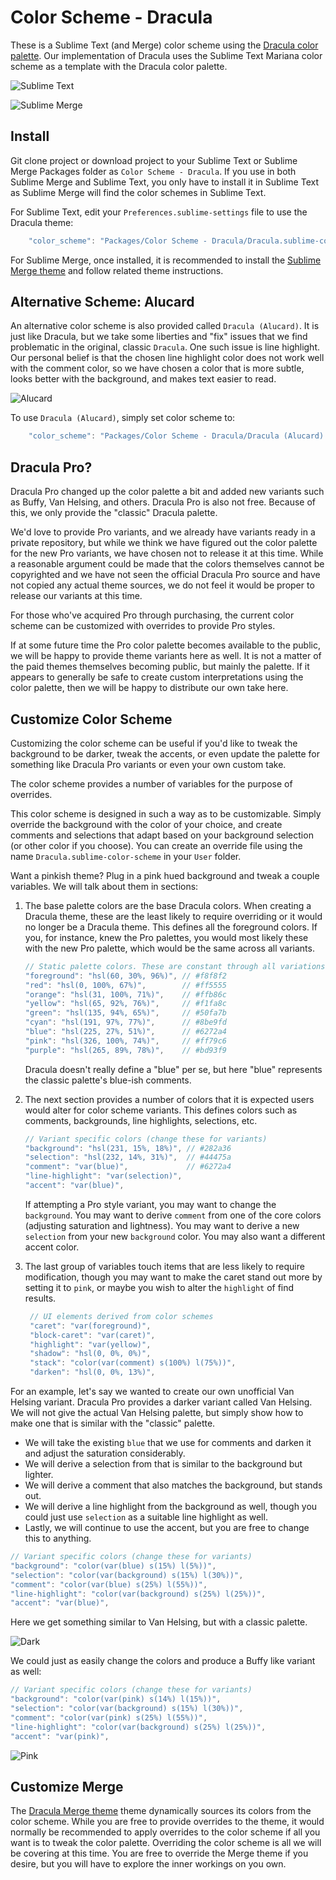# Color Scheme - Dracula

These is a Sublime Text (and Merge) color scheme using the [Dracula color palette](https://github.com/dracula/dracula-theme).
Our implementation of Dracula uses the Sublime Text Mariana color scheme as a template with the Dracula color palette.

![Sublime Text](screenshots/Text%20-%20Dracula.png)

![Sublime Merge](screenshots/Merge%20-%20Dracula.png)

## Install

Git clone project or download project to your Sublime Text or Sublime Merge Packages folder as `Color Scheme - Dracula`.
If you use in both Sublime Merge and Sublime Text, you only have to install it in Sublime Text as Sublime Merge will
find the color schemes in Sublime Text.

For Sublime Text, edit your `Preferences.sublime-settings` file to use the Dracula theme:

```js
    "color_scheme": "Packages/Color Scheme - Dracula/Dracula.sublime-color-scheme",
```

For Sublime Merge, once installed, it is recommended to install the [Sublime Merge theme](https://github.com/facelessuser/merge-dracula-theme)
and follow related theme instructions.

## Alternative Scheme: Alucard

An alternative color scheme is also provided called `Dracula (Alucard)`. It is just like Dracula, but we take some
liberties and "fix" issues that we find problematic in the original, classic `Dracula`. One such issue is line
highlight. Our personal belief is that the chosen line highlight color does not work well with the comment color, so we
have chosen a color that is more subtle, looks better with the background, and makes text easier to read.

![Alucard](screenshots/Text%20-%20Alucard.png)

To use `Dracula (Alucard)`, simply set color scheme to:

```js
    "color_scheme": "Packages/Color Scheme - Dracula/Dracula (Alucard).sublime-color-scheme",
```

## Dracula Pro?

Dracula Pro changed up the color palette a bit and added new variants such as Buffy, Van Helsing, and others. Dracula
Pro is also not free. Because of this, we only provide the "classic" Dracula palette.

We'd love to provide Pro variants, and we already have variants ready in a private repository, but while we think we
have figured out the color palette for the new Pro variants, we have chosen not to release it at this time. While a
reasonable argument could be made that the colors themselves cannot be copyrighted and we have not seen the official
Dracula Pro source and have not copied any actual theme sources, we do not feel it would be proper to release our
variants at this time.

For those who've acquired Pro through purchasing, the current color scheme can be customized with overrides to provide
Pro styles.

If at some future time the Pro color palette becomes available to the public, we will be happy to provide theme
variants here as well. It is not a matter of the paid themes themselves becoming public, but mainly the palette. If
it appears to generally be safe to create custom interpretations using the color palette, then we will be happy to
distribute our own take here.

## Customize Color Scheme

Customizing the color scheme can be useful if you'd like to tweak the background to be darker, tweak the accents, or
even update the palette for something like Dracula Pro variants or even your own custom take.

The color scheme provides a number of variables for the purpose of overrides.

This color scheme is designed in such a way as to be customizable. Simply override the background with the color of your
choice, and create comments and selections that adapt based on your background selection (or other color if you choose).
You can create an override file using the name `Dracula.sublime-color-scheme` in your `User` folder.

Want a pinkish theme? Plug in a pink hued background and tweak a couple variables. We will talk about them in sections:

1.  The base palette colors are the base Dracula colors. When creating a Dracula theme, these are the least likely to
    require overriding or it would no longer be a Dracula theme. This defines all the foreground colors. If you, for
    instance, knew the Pro palettes, you would most likely these with the new Pro palette, which would be the same
    across all variants.

    ```js
    // Static palette colors. These are constant through all variations.
    "foreground": "hsl(60, 30%, 96%)", // #f8f8f2
    "red": "hsl(0, 100%, 67%)",        // #ff5555
    "orange": "hsl(31, 100%, 71%)",    // #ffb86c
    "yellow": "hsl(65, 92%, 76%)",     // #f1fa8c
    "green": "hsl(135, 94%, 65%)",     // #50fa7b
    "cyan": "hsl(191, 97%, 77%)",      // #8be9fd
    "blue": "hsl(225, 27%, 51%)",      // #6272a4
    "pink": "hsl(326, 100%, 74%)",     // #ff79c6
    "purple": "hsl(265, 89%, 78%)",    // #bd93f9
    ```

    Dracula doesn't really define a "blue" per se, but here "blue" represents the classic palette's blue-ish comments.

1.  The next section provides a number of colors that it is expected users would alter for color scheme variants. This
    defines colors such as comments, backgrounds, line highlights, selections, etc.

    ```js
    // Variant specific colors (change these for variants)
    "background": "hsl(231, 15%, 18%)", // #282a36
    "selection": "hsl(232, 14%, 31%)",  // #44475a
    "comment": "var(blue)",             // #6272a4
    "line-highlight": "var(selection)",
    "accent": "var(blue)",
    ```

    If attempting a Pro style variant, you may want to change the `background`. You may want to derive `comment` from
    one of the core colors (adjusting saturation and lightness). You may want to derive a new `selection` from your new
    `background` color. You may also want a different accent color.

1. The last group of variables touch items that are less likely to require modification, though you may want to make the
   caret stand out more by setting it to `pink`, or maybe you wish to alter the `highlight` of find results.

   ```js
    // UI elements derived from color schemes
    "caret": "var(foreground)",
    "block-caret": "var(caret)",
    "highlight": "var(yellow)",
    "shadow": "hsl(0, 0%, 0%)",
    "stack": "color(var(comment) s(100%) l(75%))",
    "darken": "hsl(0, 0%, 13%)",
    ```

For an example, let's say we wanted to create our own unofficial Van Helsing variant. Dracula Pro provides a darker
variant called Van Helsing. We will not give the actual Van Helsing palette, but simply show how to make one that is
similar with the "classic" palette.

-   We will take the existing `blue` that we use for comments and darken it and adjust the saturation considerably.
-   We will derive a selection from that is similar to the background but lighter.
-   We will derive a comment that also matches the background, but stands out.
-   We will derive a line highlight from the background as well, though you could just use `selection` as a suitable
    line highlight as well.
-   Lastly, we will continue to use the accent, but you are free to change this to anything.

```js
// Variant specific colors (change these for variants)
"background": "color(var(blue) s(15%) l(5%))",
"selection": "color(var(background) s(15%) l(30%))",
"comment": "color(var(blue) s(25%) l(55%))",
"line-highlight": "color(var(background) s(25%) l(25%))",
"accent": "var(blue)",
```

Here we get something similar to Van Helsing, but with a classic palette.

![Dark](screenshots/Text%20-%20Dark.png)

We could just as easily change the colors and produce a Buffy like variant as well:

```js
// Variant specific colors (change these for variants)
"background": "color(var(pink) s(14%) l(15%))",
"selection": "color(var(background) s(15%) l(30%))",
"comment": "color(var(pink) s(25%) l(55%))",
"line-highlight": "color(var(background) s(25%) l(25%))",
"accent": "var(pink)",
```

![Pink](screenshots/Text%20-%20Pink.png)

## Customize Merge

The [Dracula Merge theme](https://github.com/facelessuser/merge-dracula-theme) theme dynamically sources its colors
from the color scheme. While you are free to provide overrides to the theme, it would normally be recommended to apply
overrides to the color scheme if all you want is to tweak the color palette. Overriding the color scheme is all we will
be covering at this time. You are free to override the Merge theme if you desire, but you will have to explore the inner
workings on you own.
